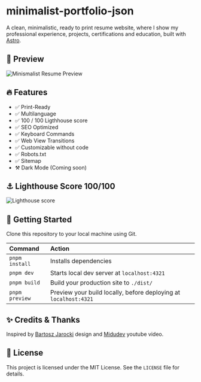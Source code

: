 # minimalist-portfolio-json

A clean, minimalistic, ready to print resume website, where I show my professional experience, projects, certifications and education, built with [Astro](https://astro.build/).

## 🥃 Preview

![Minismalist Resume Preview](https://github.com/frankaldape/minimalist-portfolio-json/assets/114124075/7dce18f0-864a-47bf-9f81-e5df738f5d0f)

## 🔥 Features

- ✅ Print-Ready
- ✅ Multilanguage
- ✅ 100 / 100 Ligthhouse score
- ✅ SEO Optimized
- ✅ Keyboard Commands
- ✅ Web View Transitions
- ✅ Customizable without code
- ✅ Robots.txt
- ✅ Sitemap
- ⚒️ Dark Mode (Coming soon)

## ⚓ Lighthouse Score 100/100

![Lighthouse score](https://github.com/frankaldape/minimalist-portfolio-json/assets/114124075/52fc59c6-4c13-421f-bbc4-2687a160b6b3)

## 🚀 Getting Started

Clone this repository to your local machine using Git.

| Command        | Action                                       |
| :------------- | :------------------------------------------- |
| `pnpm install` | Installs dependencies                        |
| `pnpm dev`     | Starts local dev server at `localhost:4321`  |
| `pnpm build`   | Build your production site to `./dist/`      |
| `pnpm preview` | Preview your build locally, before deploying at `localhost:4321` |

## ✨ Credits & Thanks

Inspired by [Bartosz Jarocki](https://github.com/BartoszJarocki) design and [Midudev](https://github.com/midudev) youtube video.
 
## 📃 License

This project is licensed under the MIT License. See the `LICENSE` file for details.